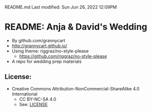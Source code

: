 README.md
Last modified: Sun Jun 26, 2022  12:09PM

# README: Anja & David's Wedding
* By github.com/grannycart
* http://grannycart.github.io/
* Using theme: riggraz/no-style-please
	* https://github.com/riggraz/no-style-please
* A repo for wedding prep materials

## License:
* Creative Commons Attribution-NonCommercial-ShareAlike 4.0 International
	* CC BY-NC-SA 4.0
	* See: [LICENSE](./LICENSE)






